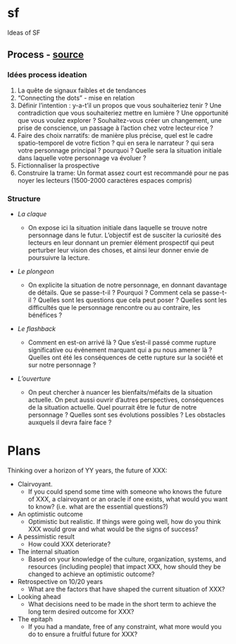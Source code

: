 # sf

Ideas of SF

## Process - [source](https://15marches.fr/formation/fiction-prospective-ecrire)

### Idées process ideation

1. La quête de signaux faibles et de tendances
2. “Connecting the dots” - mise en relation
3. Définir l’intention : y-a-t’il un propos que vous souhaiteriez tenir ? Une contradiction que vous souhaiteriez mettre en lumière ? Une opportunité que vous voulez explorer ? Souhaitez-vous créer un changement, une prise de conscience, un passage à l’action chez votre lecteur·rice ?
4. Faire des choix narratifs: de manière plus précise, quel est le cadre spatio-temporel de votre fiction ? qui en sera le narrateur ? qui sera votre personnage principal ? pourquoi ? Quelle sera la situation initiale dans laquelle votre personnage va évoluer ?
5. Fictionnaliser la prospective
6. Construire la trame: Un format assez court est recommandé pour ne pas noyer les lecteurs (1500-2000 caractères espaces compris)

### Structure

* _La claque_
   * On expose ici la situation initiale dans laquelle se trouve notre personnage dans le futur. L’objectif est de susciter la curiosité des lecteurs en leur donnant un premier élément prospectif qui peut perturber leur vision des choses, et ainsi leur donner envie de poursuivre la lecture.

* _Le plongeon_
  * On explicite la situation de notre personnage, en donnant davantage de détails. Que se passe-t-il ? Pourquoi ? Comment cela se passe-t-il ? Quelles sont les questions que cela peut poser ? Quelles sont les difficultés que le personnage rencontre ou au contraire, les bénéfices ?

* _Le flashback_
  * Comment en est-on arrivé là ? Que s’est-il passé comme rupture significative ou événement marquant qui a pu nous amener là ? Quelles ont été les conséquences de cette rupture sur la société et sur notre personnage ?
* _L’ouverture_ 
  * On peut chercher à nuancer les bienfaits/méfaits de la situation actuelle. On peut aussi ouvrir d’autres perspectives, conséquences de la situation actuelle. Quel pourrait être le futur de notre personnage ? Quelles sont ses évolutions possibles ? Les obstacles auxquels il devra faire face ?


# Plans

Thinking over a horizon of YY years, the future of XXX:

* Clairvoyant.
  * If you could spend some time with someone who knows the future of XXX, a clairvoyant or an oracle if one exists, what would you want to know? (i.e. what are the essential questions?)
* An optimistic outcome
  * Optimistic but realistic. If things were going well, how do you think XXX would grow and what would be the signs of success?
* A pessimistic result
  * How could XXX deteriorate?
* The internal situation
  * Based on your knowledge of the culture, organization, systems, and resources (including people) that impact XXX, how should they be changed to achieve an optimistic outcome?
* Retrospective on 10/20 years
  * What are the factors that have shaped the current situation of XXX?
* Looking ahead
  * What decisions need to be made in the short term to achieve the long term desired outcome for XXX?
* The epitaph
  * If you had a mandate, free of any constraint, what more would you do to ensure a fruitful future for XXX?
